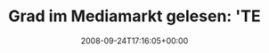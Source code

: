 ---
retweeted: false
source: <a href="http://twitter.com" rel="nofollow">Twitter Web Client</a>
entities:
  hashtags:
  - text: ichbindochnichtbloed
    indices:
    - '41'
    - '62'
  symbols: []
  user_mentions: []
  urls: []
display_text_range:
- '0'
- '62'
favorite_count: '0'
id_str: '933249360'
truncated: false
retweet_count: '0'
id: '933249360'
created_at: Wed Sep 24 17:16:05 +0000 2008
favorited: false
full_text: 'Grad im Mediamarkt gelesen: ''TERRABYTE''. #ichbindochnichtbloed'
lang: de
tags:
- ichbindochnichtbloed
- pesos:twitter
date: '2008-09-24T17:16:05+00:00'
src: https://twitter.com/bascht/status/933249360
original_url: https://twitter.com/bascht/status/933249360
type: twitter_tweet
text: 'Grad im Mediamarkt gelesen: ''TERRABYTE''. #ichbindochnichtbloed'
title: 'Grad im Mediamarkt gelesen: ''TE'

---
